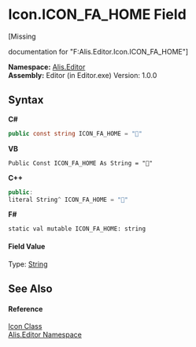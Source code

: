 # Icon.ICON_FA_HOME Field
 

\[Missing <summary> documentation for "F:Alis.Editor.Icon.ICON_FA_HOME"\]

**Namespace:**&nbsp;<a href="b150ade4-39de-a232-5f06-d3cdc1b2c538">Alis.Editor</a><br />**Assembly:**&nbsp;Editor (in Editor.exe) Version: 1.0.0

## Syntax

**C#**<br />
``` C#
public const string ICON_FA_HOME = ""
```

**VB**<br />
``` VB
Public Const ICON_FA_HOME As String = ""
```

**C++**<br />
``` C++
public:
literal String^ ICON_FA_HOME = ""
```

**F#**<br />
``` F#
static val mutable ICON_FA_HOME: string
```


#### Field Value
Type: <a href="https://docs.microsoft.com/dotnet/api/system.string" target="_blank">String</a>

## See Also


#### Reference
<a href="cc0f883c-67f8-f772-c6d7-a60b129f22a7">Icon Class</a><br /><a href="b150ade4-39de-a232-5f06-d3cdc1b2c538">Alis.Editor Namespace</a><br />